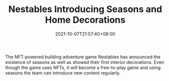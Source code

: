 ﻿---
title: "Nestables Introducing Seasons and Home Decorations"
date: 2021-10-07T21:57:40+08:00
lastmod: 2021-10-07T16:45:40+08:00
draft: false
authors: ["Samson"]
description: "The NFT-powered building adventure game Nestables has announced the existence of seasons as well as showed their first interior decorations. Even though the game uses NFTs, it will become a free-to-play game and using seasons the team can introduce new content regularly."
featuredImage: "nestables-introducing-seasons-and-home-decorations.png"
tags: ["MMORPG","Play to Earn"]
categories: ["news"]
news: ["MMORPG"]
weight: 
lightgallery: true
pinned: false
recommend: false
recommend1: false
---

The NFT-powered building adventure game Nestables has announced the existence of seasons as well as showed their first interior decorations. Even though the game uses NFTs, it will become a free-to-play game and using seasons the team can introduce new content regularly.

<!--more-->

